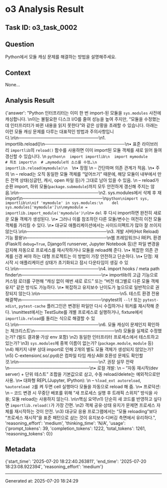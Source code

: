 # o3 Analysis Result

## Task ID: o3_task_0002

## Question
Python에서 모듈 캐싱 문제를 해결하는 방법을 설명해주세요.

## Context
None...

## Analysis Result
{'answer': "Python 인터프리터는 이미 한 번 import-된 모듈을 `sys.modules` 사전에 캐싱합니다.  \n이는 불필요한 디스크 I/O를 줄여 성능을 높여 주지만, “모듈을 수정했는데 인터프리터가 바뀐 내용을 읽지 못한다”와 같은 상황을 초래할 수 있습니다. 아래는 이런 모듈 캐싱 문제를 다루는 대표적인 방법과 주의사항입니다.\n\n──────────────────────────\n1. importlib.reload()\n──────────────────────────\n• 표준 라이브러리 `importlib`의 `reload()` 함수를 사용하면 이미 import된 모듈 객체를 새로 읽어 들여 갱신할 수 있습니다.  \n  ```python\n  import importlib\n  import mymodule          # 최초 import\n  # …mymodule의 소스를 수정…\n  importlib.reload(mymodule)\n  ```\n• 장점  \n  – 간단하며 의존 관계가 적음.  \n• 주의  \n  – reload는 오직 동일한 모듈 객체를 “덮어쓰기” 때문에, 해당 모듈이 내부에서 만든 전역 상태(싱글턴, 캐시, open 파일 등)가 그대로 남아 있을 수 있음.  \n  – reload가 순환 import, 하위 모듈(`package.submodule`)까지 모두 안전하게 갱신해 주지는 않음.\n\n──────────────────────────\n2. sys.modules에서 삭제 후 재import\n──────────────────────────\n```python\nimport sys, importlib\n\nif 'mymodule' in sys.modules:\n    del sys.modules['mymodule']\n\nmymodule = importlib.import_module('mymodule')\n```\n• `del` 후 다시 import하면 완전히 새로운 모듈 객체가 생성된다.  \n• 그러나 이를 참조하던 다른 모듈/변수는 여전히 이전 모듈 객체를 가리킬 수 있다.  \n• 대규모 애플리케이션에서는 사이드이펙트가 많아 잘 쓰이지 않는다.\n\n──────────────────────────\n3. 개발 서버(Hot Reload) 기능 활용\n──────────────────────────\n웹 프레임워크나 REPL 환경(Flask의 `debug=True`, Django의 runserver, Jupyter Notebook 등)은 파일 변경을 감지해 자동으로 프로세스를 재시작하거나 모듈을 reload해 준다.  \n• 복잡한 의존 관계를 신경 써야 하는 대형 프로젝트는 이 방법이 가장 안전하고 단순하다.  \n• 단점: 재시작 시 애플리케이션 상태가 초기화되고 잠시 다운타임이 생길 수 있다.\n\n──────────────────────────\n4. import hooks / meta path finder\n──────────────────────────\n• importlib의 고급 기능으로 커스텀 로더를 구현해 “캐싱 없이 매번 새로 로드” 또는 “버전 태그별로 다른 모듈 객체 유지” 같은 방식도 가능하다.  \n• 복잡하고 유지보수 난이도가 높으므로 일반적으로 권장되지 않는다.\n\n──────────────────────────\n5. 테스트 환경 전용 해결책\n──────────────────────────\npytest의 `--lf` 또는 `pytest-xdist`, `pytest-cache` 플러그인은 변경된 파일만 다시 수집하거나 워커를 재시작해 준다.  \nunittest에서는 TestSuite를 개별 프로세스로 실행하거나, fixture에서 `importlib.reload`를 돌리는 식으로 해결할 수 있다.\n\n──────────────────────────\n6. 모듈 캐싱이 문제인지 확인하는 체크리스트\n──────────────────────────\n1) 모듈을 실제로 수정했는가? (빌드 결과물·가상 env 포함)  \n2) 동일한 인터프리터 프로세스에서 테스트하고 있는가?  \n3) `sys.modules`에 중복 이름이 없는가? (`package.module`, `module` 등)  \n4) 패키지 내부 상대 import로 인해 2개의 별도 모듈 객체가 생성되지 않았는가?  \n5) C-extension(.so/.pyd)은 컴파일 타임 캐싱·ABI 호환성 문제도 확인할 것.\n\n──────────────────────────\n7. 권장 실무 전략\n──────────────────────────\n• 로컬 개발:  \n  – “자동 재시작(dev server) + 단위 테스트” 조합을 기본값으로 삼고, 수동 reload/delete는 예외적으로만 사용.  \n• 대화형 REPL(Jupyter, IPython):  \n  – `%load_ext autoreload`, `%autoreload 2`를 켜 두면 cell 실행마다 모듈을 자동으로 reload 해 줌.  \n• 프로덕션:  \n  – 코드 변경 시 무중단 배포를 위해 “새 프로세스 실행 후 트래픽 스위치” 방식을 사용; 모듈 reload는 사용하지 않는다.  \n\n핵심 요약\n1) 단순히 새 코드를 반영하고 싶다면 `importlib.reload()`가 가장 간편.  \n2) 객체 공유·상태 유지가 문제면 프로세스 자체를 재시작하는 것이 안전.  \n3) 대규모 응용 프로그램에서는 “모듈 reloading”보다 “프로세스 재시작”을 표준 패턴으로 삼는 것이 유지보수·디버깅 측면에서 유리하다.", 'reasoning_effort': 'medium', 'thinking_time': 'N/A', 'usage': {'prompt_tokens': 39, 'completion_tokens': 1222, 'total_tokens': 1261, 'reasoning_tokens': 0}}

## Metadata
{'start_time': '2025-07-20 18:22:40.263811', 'end_time': '2025-07-20 18:23:08.922394', 'reasoning_effort': 'medium'}

---
Generated at: 2025-07-20 18:24:29
